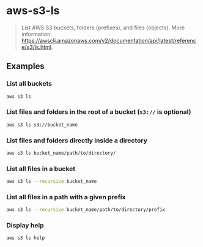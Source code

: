 # aws-s3-ls

> List AWS S3 buckets, folders (prefixes), and files (objects). More information: <https://awscli.amazonaws.com/v2/documentation/api/latest/reference/s3/ls.html>.

## Examples

### List all buckets

```bash
aws s3 ls
```

### List files and folders in the root of a bucket (`s3://` is optional)

```bash
aws s3 ls s3://bucket_name
```

### List files and folders directly inside a directory

```bash
aws s3 ls bucket_name/path/to/directory/
```

### List all files in a bucket

```bash
aws s3 ls --recursive bucket_name
```

### List all files in a path with a given prefix

```bash
aws s3 ls --recursive bucket_name/path/to/directory/prefix
```

### Display help

```bash
aws s3 ls help
```
